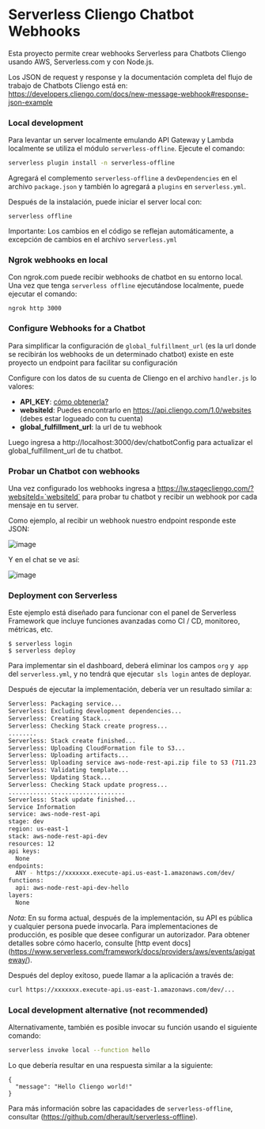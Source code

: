 <!--
title: 'AWS Simple HTTP Endpoint example in NodeJS'
description: 'This template demonstrates how to make a simple REST API with Node.js running on AWS Lambda and API Gateway using the traditional Serverless Framework.'
layout: Doc
framework: v2
platform: AWS
language: nodeJS
priority: 1
authorLink: 'https://github.com/serverless'
authorName: 'Serverless, inc.'
authorAvatar: 'https://avatars1.githubusercontent.com/u/13742415?s=200&v=4'
-->

# Serverless Cliengo Chatbot Webhooks

Esta proyecto permite crear webhooks Serverless para Chatbots Cliengo usando AWS, Serverless.com y con Node.js.

Los JSON de request y response y la documentación completa del flujo de trabajo de Chatbots Cliengo está en:
https://developers.cliengo.com/docs/new-message-webhook#response-json-example


### Local development

Para levantar un server localmente emulando API Gateway y Lambda localmente se utiliza el módulo `serverless-offline`. Ejecute el comando:

```bash
serverless plugin install -n serverless-offline
```

Agregará el complemento `serverless-offline` a `devDependencies` en el archivo `package.json` y también lo agregará a `plugins` en `serverless.yml`.

Después de la instalación, puede iniciar el server local con:

```
serverless offline
```


Importante: Los cambios en el código se reflejan automáticamente, a excepción de cambios en el archivo `serverless.yml`



### Ngrok webhooks en local

Con ngrok.com puede recibir webhooks de chatbot en su entorno local.
Una vez que tenga `serverless offline` ejecutándose localmente, puede ejecutar el comando:

```
ngrok http 3000
```

### Configure Webhooks for a Chatbot

Para simplificar la configuración de `global_fulfillment_url` (es la url donde se recibirán los webhooks de un determinado chatbot) existe en este proyecto un endpoint para facilitar su configuración

Configure con los datos de su cuenta de Cliengo en el archivo `handler.js` lo valores:
- **API_KEY**: [cómo obtenerla?](https://help.cliengo.com/hc/es/articles/1260801736410--C%C3%B3mo-obtener-la-API-KEY-de-Cliengo-)
- **websiteId**: Puedes encontrarlo en https://api.cliengo.com/1.0/websites (debes estar logueado con tu cuenta)
- **global_fulfillment_url**: la url de tu webhook


Luego ingresa a http://localhost:3000/dev/chatbotConfig para actualizar el global_fulfillment_url de tu chatbot.


### Probar un Chatbot con webhooks

Una vez configurado los webhooks ingresa a https://lw.stagecliengo.com/?websiteId=`websiteId` para probar tu chatbot y recibir un webhook por cada mensaje en tu server.

Como ejemplo, al recibir un webhook nuestro endpoint responde este JSON:

![image](https://user-images.githubusercontent.com/660790/130870251-53d5979e-64a7-48f8-a14b-cc3f48a8ae3e.png)

Y en el chat se ve así:

![image](https://user-images.githubusercontent.com/660790/130870131-b175fb40-2a42-458a-a5f5-9e1254e7d06e.png)




### Deployment con Serverless

Este ejemplo está diseñado para funcionar con el panel de Serverless Framework que incluye funciones avanzadas como CI / CD, monitoreo, métricas, etc.

```
$ serverless login
$ serverless deploy
```

Para implementar sin el dashboard, deberá eliminar los campos `org` y` app` del `serverless.yml`, y no tendrá que ejecutar` sls login` antes de deployar.


Después de ejecutar la implementación, debería ver un resultado similar a:

```bash
Serverless: Packaging service...
Serverless: Excluding development dependencies...
Serverless: Creating Stack...
Serverless: Checking Stack create progress...
........
Serverless: Stack create finished...
Serverless: Uploading CloudFormation file to S3...
Serverless: Uploading artifacts...
Serverless: Uploading service aws-node-rest-api.zip file to S3 (711.23 KB)...
Serverless: Validating template...
Serverless: Updating Stack...
Serverless: Checking Stack update progress...
.................................
Serverless: Stack update finished...
Service Information
service: aws-node-rest-api
stage: dev
region: us-east-1
stack: aws-node-rest-api-dev
resources: 12
api keys:
  None
endpoints:
  ANY - https://xxxxxxx.execute-api.us-east-1.amazonaws.com/dev/
functions:
  api: aws-node-rest-api-dev-hello
layers:
  None
```

_Nota_: En su forma actual, después de la implementación, su API es pública y cualquier persona puede invocarla. Para implementaciones de producción, es posible que desee configurar un autorizador. Para obtener detalles sobre cómo hacerlo, consulte [http event docs] (https://www.serverless.com/framework/docs/providers/aws/events/apigateway/).

Después del deploy exitoso, puede llamar a la aplicación a través de:

```bash
curl https://xxxxxxx.execute-api.us-east-1.amazonaws.com/dev/...
```


### Local development alternative (not recommended)

Alternativamente, también es posible invocar su función usando el siguiente comando:

```bash
serverless invoke local --function hello
```

Lo que debería resultar en una respuesta similar a la siguiente:

```
{
  "message": "Hello Cliengo world!"
}
```

Para más información sobre las capacidades de `serverless-offline`, consultar (https://github.com/dherault/serverless-offline).
